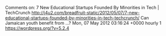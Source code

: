Comments on: 7 New Educational Startups Founded By Minorities in Tech | TechCrunch http://j4u2.com/breadfruit-static/2012/05/07/7-new-educational-startups-founded-by-minorities-in-tech-techcrunch/ Can Jamaican youth benefit from ...? Mon, 07 May 2012 03:16:24 +0000  hourly   1  https://wordpress.org/?v=5.2.4